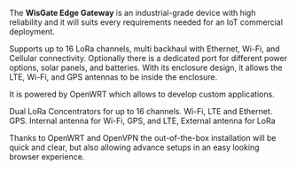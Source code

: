<FeatureDescription>

The **WisGate Edge Gateway** is an industrial-grade device with high reliability and it will suits every requirements needed for an IoT commercial deployment.

Supports up to 16 LoRa channels, multi backhaul with Ethernet, Wi-Fi, and Cellular connectivity. Optionally there is a dedicated port for different power options, solar panels, and batteries. With its enclosure design, it allows the LTE, Wi-Fi, and GPS antennas to be inside the enclosure.

It is powered by OpenWRT which allows to develop custom applications.

</FeatureDescription>


<FeatureList>

<Feature title="Connectivity" image="mcu">
  Dual LoRa Concentrators for up to 16 channels. Wi-Fi, LTE and Ethernet. GPS.
  Internal antenna for Wi-Fi, GPS, and LTE, External antenna for LoRa
</Feature>


<Feature title="Easy and fast configuration" image="configurability">

  Thanks to OpenWRT and OpenVPN the out-of-the-box installation will be quick and clear, but also allowing advance setups in an easy looking browser experience.
  
</Feature>

</FeatureList>

